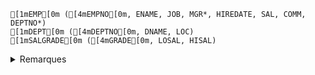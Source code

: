 ```ansi wrap
[1mEMP[0m ([4mEMPNO[0m, ENAME, JOB, MGR*, HIREDATE, SAL, COMM, DEPTNO*)
[1mDEPT[0m ([4mDEPTNO[0m, DNAME, LOC)
[1mSALGRADE[0m ([4mGRADE[0m, LOSAL, HISAL)
```

<details>
    <summary>Remarques</summary>

- La relation `EMP` représente des employés.

    - Un employé est identifié par son numéro `EMPNO`, son nom `ENAME`, son emploi `JOB`, le numero de son chef hierarchique `MGR`, sa date d'embauche `HIREDATE`, son salaire mensuel `SAL`, le montant de ses commissions mensuelles `COMM` et le département auquel il appartient `DEPTNO`.
    - `MGR` est une clé étrangère qui référence le numéro `d'un autre employé`.
    - `DEPTNO` est une clé étrangère qui référence le `numéro d'un département`.

- La relation `DEPT` représente des départements.
    - Un département est identifié par son numéro `DEPTNO`, son nom `DNAME` et la ville `LOC` dans laquelle il se situe.

- La relation `SALGRADE` représente des grilles de salaire.
    - Les grilles de salaire sont identifiées par `GRADE`, le salaire minimum de la grille `LOSAL` et le salaire maximum `HISAL`.

</details>
